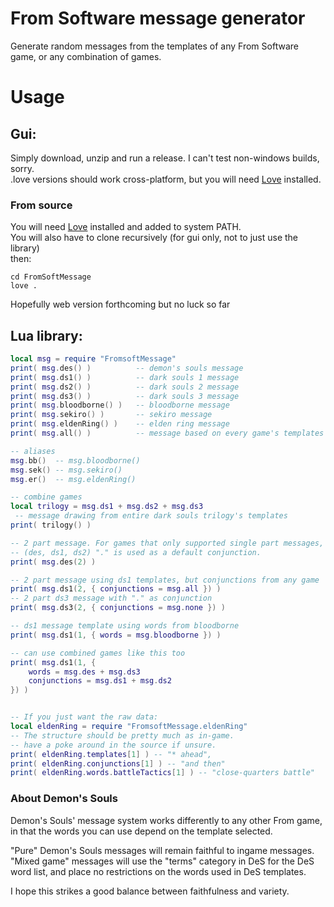 From Software message generator
===
Generate random messages from the templates of any From Software game, or any combination of games.

# Usage
## Gui:
Simply download, unzip and run a release.
I can't test non-windows builds, sorry.  
.love versions should work cross-platform, but you will need [Love](https://love2d.org/) installed.

### From source
You will need [Love](https://love2d.org/) installed and added to system PATH.  
You will also have to clone recursively (for gui only, not to just use the library)  
then:
```
cd FromSoftMessage
love .
```

Hopefully web version forthcoming but no luck so far
## Lua library:
```lua
local msg = require "FromsoftMessage"
print( msg.des() )          -- demon's souls message
print( msg.ds1() )          -- dark souls 1 message
print( msg.ds2() )          -- dark souls 2 message
print( msg.ds3() )          -- dark souls 3 message
print( msg.bloodborne() )   -- bloodborne message
print( msg.sekiro() )       -- sekiro message
print( msg.eldenRing() )    -- elden ring message
print( msg.all() )          -- message based on every game's templates

-- aliases
msg.bb()  -- msg.bloodborne()
msg.sek() -- msg.sekiro()
msg.er()  -- msg.eldenRing()

-- combine games
local trilogy = msg.ds1 + msg.ds2 + msg.ds3
 -- message drawing from entire dark souls trilogy's templates
print( trilogy() )

-- 2 part message. For games that only supported single part messages,
-- (des, ds1, ds2) "." is used as a default conjunction.
print( msg.des(2) )

-- 2 part message using ds1 templates, but conjunctions from any game
print( msg.ds1(2, { conjunctions = msg.all }) )
-- 2 part ds3 message with "." as conjunction
print( msg.ds3(2, { conjunctions = msg.none }) )

-- ds1 message template using words from bloodborne
print( msg.ds1(1, { words = msg.bloodborne }) )

-- can use combined games like this too
print( msg.ds1(1, {
    words = msg.des + msg.ds3
    conjunctions = msg.ds1 + msg.ds2
}) )


-- If you just want the raw data:
local eldenRing = require "FromsoftMessage.eldenRing"
-- The structure should be pretty much as in-game.
-- have a poke around in the source if unsure.
print( eldenRing.templates[1] ) -- "* ahead",
print( eldenRing.conjunctions[1] ) -- "and then"
print( eldenRing.words.battleTactics[1] ) -- "close-quarters battle"

```
### About Demon's Souls

Demon's Souls' message system works differently to any other From game, in that the words you can use depend on the template selected.

"Pure" Demon's Souls messages will remain faithful to ingame messages.
"Mixed game" messages will use the "terms" category in DeS for the DeS word list, and place no restrictions on the words used in DeS templates.

I hope this strikes a good balance between faithfulness and variety.
